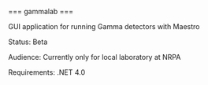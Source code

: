 === gammalab ===

GUI application for running Gamma detectors with Maestro

Status: 
Beta

Audience: 
Currently only for local laboratory at NRPA

Requirements:
.NET 4.0